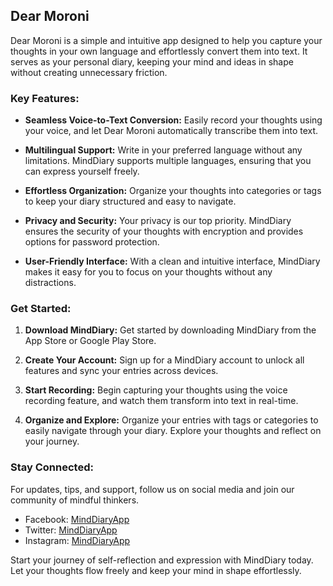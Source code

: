 ## Dear Moroni

Dear Moroni is a simple and intuitive app designed to help you capture your thoughts in your own language and effortlessly convert them into text. It serves as your personal diary, keeping your mind and ideas in shape without creating unnecessary friction.

### Key Features:

- **Seamless Voice-to-Text Conversion:** Easily record your thoughts using your voice, and let Dear Moroni automatically transcribe them into text.

- **Multilingual Support:** Write in your preferred language without any limitations. MindDiary supports multiple languages, ensuring that you can express yourself freely.

- **Effortless Organization:** Organize your thoughts into categories or tags to keep your diary structured and easy to navigate.

- **Privacy and Security:** Your privacy is our top priority. MindDiary ensures the security of your thoughts with encryption and provides options for password protection.

- **User-Friendly Interface:** With a clean and intuitive interface, MindDiary makes it easy for you to focus on your thoughts without any distractions.

### Get Started:

1. **Download MindDiary:** Get started by downloading MindDiary from the App Store or Google Play Store.

2. **Create Your Account:** Sign up for a MindDiary account to unlock all features and sync your entries across devices.

3. **Start Recording:** Begin capturing your thoughts using the voice recording feature, and watch them transform into text in real-time.

4. **Organize and Explore:** Organize your entries with tags or categories to easily navigate through your diary. Explore your thoughts and reflect on your journey.

### Stay Connected:

For updates, tips, and support, follow us on social media and join our community of mindful thinkers.

- Facebook: [MindDiaryApp](https://www.facebook.com/MindDiaryApp)
- Twitter: [MindDiaryApp](https://twitter.com/MindDiaryApp)
- Instagram: [MindDiaryApp](https://www.instagram.com/MindDiaryApp)

Start your journey of self-reflection and expression with MindDiary today. Let your thoughts flow freely and keep your mind in shape effortlessly.
